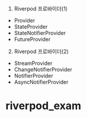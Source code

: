 1.  Riverpod 프로바이더(1)

- Provider
- StateProvider
- StateNotifierProvider
- FutureProvider

2.  Riverpod 프로바이더(2)

- StreamProvider
- ChangeNotifierProvider
- NotifierProvider
- AsyncNotifierProvider

# riverpod_exam
